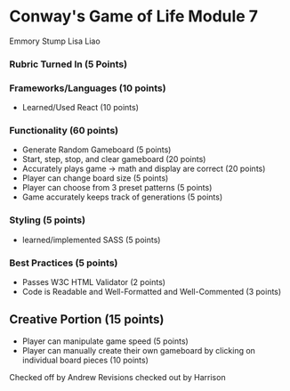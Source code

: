# Conway's Game of Life Module 7 #
Emmory Stump
Lisa Liao

### Rubric Turned In (5 Points) ###

### Frameworks/Languages (10 points) ###

* Learned/Used React (10 points)

### Functionality (60 points) ###

* Generate Random Gameboard (5 points)
* Start, step, stop, and clear gameboard (20 points)
* Accurately plays game -> math and display are correct (20 points)
* Player can change board size (5 points)
* Player can choose from 3 preset patterns (5 points)
* Game accurately keeps track of generations (5 points)

### Styling (5 points) ###

* learned/implemented SASS (5 points)

### Best Practices (5 points) ###

* Passes W3C HTML Validator (2 points)
* Code is Readable and Well-Formatted and Well-Commented (3 points)

## Creative Portion (15 points) ###

* Player can manipulate game speed (5 points) 
* Player can manually create their own gameboard by clicking on individual board pieces (10 points)

Checked off by Andrew
Revisions checked out by Harrison